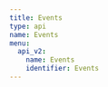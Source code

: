 ```yaml
---
title: Events
type: api
name: Events
menu:
  api_v2:
    name: Events
    identifier: Events
---
```

